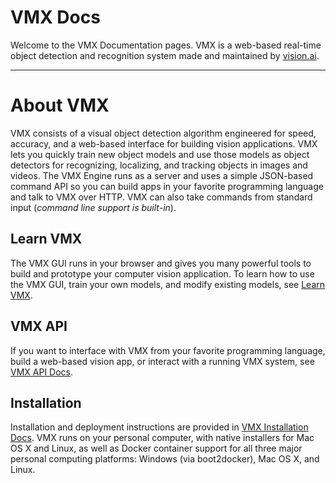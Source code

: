 # VMX Docs

Welcome to the VMX Documentation pages.  VMX is a web-based real-time
object detection and recognition system made and maintained by [vision.ai](http://vision.ai).

---

# About VMX

VMX consists of a visual object detection algorithm engineered for
speed, accuracy, and a web-based interface for building vision
applications.  VMX lets you quickly train new object models and use
those models as object detectors for recognizing, localizing, and
tracking objects in images and videos. The VMX Engine runs as a server
and uses a simple JSON-based command API so you can build apps in your
favorite programming language and talk to VMX over HTTP.  VMX can also
take commands from standard input (*command line support is
built-in*). 

## Learn VMX
The VMX GUI runs in your browser and gives you many powerful tools to
build and prototype your computer vision application. To learn how to
use the VMX GUI, train your own models, and modify existing models,
see [Learn VMX](VMXAppBuilder.md). 

## VMX API
If you want to interface with VMX from your favorite programming
language, build a web-based vision app, or interact with a running VMX
system, see [VMX API Docs](VMXapi.md).

## Installation

Installation and deployment instructions are provided in
[VMX Installation Docs](VMXinstall.md). VMX runs on your personal
computer, with native installers for Mac OS X and Linux, as well as
Docker container support for all three major personal computing
platforms: Windows (via boot2docker), Mac OS X, and Linux.


